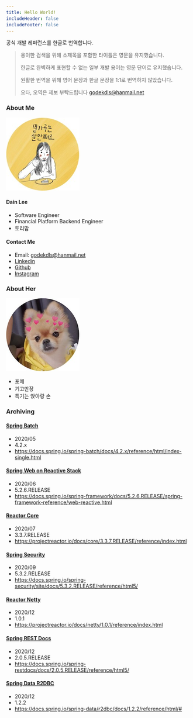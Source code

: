 ```yaml
---
title: Hello World!
includeHeader: false
includeFooter: false
---
```


공식 개발 레퍼런스를 한글로 번역합니다.

> 용이한 검색을 위해 소제목을 포함한 타이틀은 영문을 유지했습니다.
>
> 한글로 완벽하게 표현할 수 없는 일부 개발 용어는 영문 단어로 유지했습니다.
>
> 원활한 번역을 위해 영어 문장과 한글 문장을 1:1로 번역하지 않았습니다.
>
> 오타, 오역은 제보 부탁드립니다 godekdls@hanmail.net

### About Me

![profile](./images/profile.jpeg)

#### Dain Lee

- Software Engineer
- Financial Platform Backend Engineer
- 토리맘

#### Contact Me

- Email: godekdls@hanmail.net
- [Linkedin](https://www.linkedin.com/in/%EB%8B%A4%EC%9D%B8-%EC%9D%B4-844604103/)
- [Github](https://github.com/godekdls)
- [Instagram](https://www.instagram.com/dainy_bt)

### About Her

![profile](./images/tory.jpeg)

- 포메
- 기고만장
- 특기는 앉아랑 손

### Archiving

#### [Spring Batch](/Spring%20Batch/contents/)

- 2020/05
- 4.2.x
- https://docs.spring.io/spring-batch/docs/4.2.x/reference/html/index-single.html

#### [Spring Web on Reactive Stack](/Reactive%20Spring/contents/)

- 2020/06
- 5.2.6.RELEASE
- https://docs.spring.io/spring-framework/docs/5.2.6.RELEASE/spring-framework-reference/web-reactive.html 

#### [Reactor Core](/Reactor%20Core/contents/)
- 2020/07
- 3.3.7.RELEASE
- https://projectreactor.io/docs/core/3.3.7.RELEASE/reference/index.html

#### [Spring Security](/Spring%20Security/contents/)
- 2020/09
- 5.3.2.RELEASE
- https://docs.spring.io/spring-security/site/docs/5.3.2.RELEASE/reference/html5/

#### [Reactor Netty](/Reactor%20Netty/contents/)
- 2020/12
- 1.0.1
- https://projectreactor.io/docs/netty/1.0.1/reference/index.html

#### [Spring REST Docs](/Spring%20REST%20Docs/contents/)
- 2020/12
- 2.0.5.RELEASE
- https://docs.spring.io/spring-restdocs/docs/2.0.5.RELEASE/reference/html5/

#### [Spring Data R2DBC](/Spring%20Data%20R2DBC/contents/)
- 2020/12
- 1.2.2
- https://docs.spring.io/spring-data/r2dbc/docs/1.2.2/reference/html/#